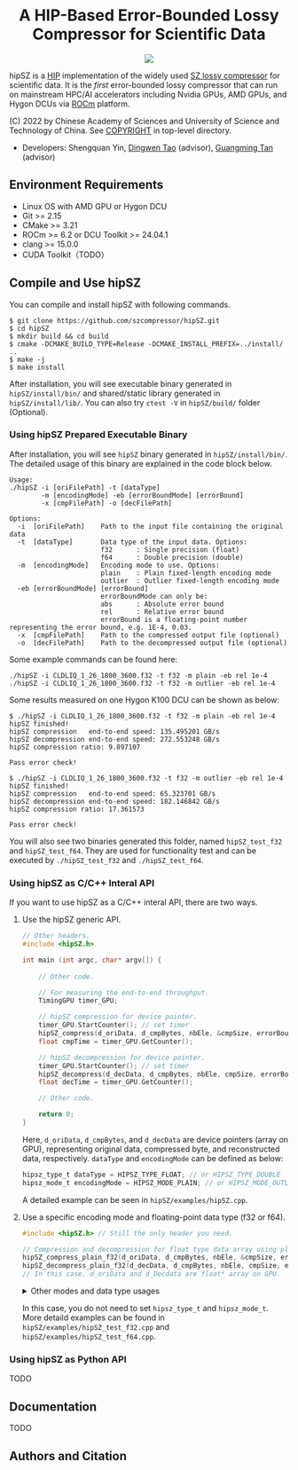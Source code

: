 <h1 align="center">
A HIP-Based Error-Bounded Lossy Compressor for Scientific Data
</h1>

<p align="center">
<a href="./LICENSE"><img src="https://img.shields.io/badge/License-BSD%203--Clause-blue.svg"></a>
</p>

hipSZ is a [HIP](https://github.com/ROCm/HIP) implementation of the widely used [SZ lossy compressor](https://github.com/szcompressor/SZ) for scientific data. It is the *first* error-bounded lossy compressor that can run on mainstream HPC/AI accelerators including Nvidia GPUs, AMD GPUs, and Hygon DCUs via [ROCm](https://www.amd.com/en/products/software/rocm.html) platform. 

(C) 2022 by Chinese Academy of Sciences and University of Science and Technology of China. See [COPYRIGHT](https://github.com/szcompressor/hipSZ/blob/master/LICENSE) in top-level directory.

- Developers: Shengquan Yin, [Dingwen Tao](https://www.dingwentao.com/) (advisor), [Guangming Tan](https://tanniu.github.io/) (advisor)

## Environment Requirements
- Linux OS with AMD GPU or Hygon DCU
- Git >= 2.15
- CMake >= 3.21
- ROCm >= 6.2 or DCU Toolkit >= 24.04.1
- clang >= 15.0.0
- CUDA Toolkit（TODO）

## Compile and Use hipSZ

You can compile and install hipSZ with following commands.
```shell
$ git clone https://github.com/szcompressor/hipSZ.git
$ cd hipSZ
$ mkdir build && cd build
$ cmake -DCMAKE_BUILD_TYPE=Release -DCMAKE_INSTALL_PREFIX=../install/ ..
$ make -j
$ make install
```
After installation, you will see executable binary generated in ```hipSZ/install/bin/``` and shared/static library generated in ``hipSZ/install/lib/``.
You can also try ```ctest -V``` in ```hipSZ/build/``` folder (Optional).

### Using hipSZ Prepared Executable Binary
After installation, you will see ```hipSZ``` binary generated in ```hipSZ/install/bin/```. The detailed usage of this binary are explained in the code block below.

```text
Usage:
./hipSZ -i [oriFilePath] -t [dataType] 
        -m [encodingMode] -eb [errorBoundMode] [errorBound] 
        -x [cmpFilePath] -o [decFilePath]

Options:
  -i  [oriFilePath]    Path to the input file containing the original data
  -t  [dataType]       Data type of the input data. Options:
                       f32      : Single precision (float)
                       f64      : Double precision (double)
  -m  [encodingMode]   Encoding mode to use. Options:
                       plain    : Plain fixed-length encoding mode
                       outlier  : Outlier fixed-length encoding mode
  -eb [errorBoundMode] [errorBound]
                       errorBoundMode can only be:
                       abs      : Absolute error bound
                       rel      : Relative error bound
                       errorBound is a floating-point number representing the error bound, e.g. 1E-4, 0.03.
  -x  [cmpFilePath]    Path to the compressed output file (optional)
  -o  [decFilePath]    Path to the decompressed output file (optional)
```

Some example commands can be found here:
```shell
./hipSZ -i CLDLIQ_1_26_1800_3600.f32 -t f32 -m plain -eb rel 1e-4
./hipSZ -i CLDLIQ_1_26_1800_3600.f32 -t f32 -m outlier -eb rel 1e-4
```

Some results measured on one Hygon K100 DCU can be shown as below:
```shell
$ ./hipSZ -i CLDLIQ_1_26_1800_3600.f32 -t f32 -m plain -eb rel 1e-4
hipSZ finished!
hipSZ compression   end-to-end speed: 135.495201 GB/s
hipSZ decompression end-to-end speed: 272.553248 GB/s
hipSZ compression ratio: 9.897107

Pass error check!

$ ./hipSZ -i CLDLIQ_1_26_1800_3600.f32 -t f32 -m outlier -eb rel 1e-4 
hipSZ finished!
hipSZ compression   end-to-end speed: 65.323701 GB/s
hipSZ decompression end-to-end speed: 182.146842 GB/s
hipSZ compression ratio: 17.361573

Pass error check!
```

You will also see two binaries generated this folder, named ```hipSZ_test_f32``` and ```hipSZ_test_f64```. They are used for functionality test and can be executed by ```./hipSZ_test_f32``` and ```./hipSZ_test_f64```.

### Using hipSZ as C/C++ Interal API
If you want to use hipSZ as a C/C++ interal API, there are two ways.

1. Use the hipSZ generic API.
    
    ```C
    // Other headers.
    #include <hipSZ.h>
    
    int main (int argc, char* argv[]) {
        
        // Other code.

        // For measuring the end-to-end throughput.
        TimingGPU timer_GPU;

        // hipSZ compression for device pointer.
        timer_GPU.StartCounter(); // set timer
        hipSZ_compress(d_oriData, d_cmpBytes, nbEle, &cmpSize, errorBound, dataType, encodingMode, stream);
        float cmpTime = timer_GPU.GetCounter();

        // hipSZ decompression for device pointer.
        timer_GPU.StartCounter(); // set timer
        hipSZ_decompress(d_decData, d_cmpBytes, nbEle, cmpSize, errorBound, dataType, encodingMode, stream);
        float decTime = timer_GPU.GetCounter();

        // Other code.

        return 0;
    }
    ```

    Here, ```d_oriData```, ```d_cmpBytes```, and ```d_decData``` are device pointers (array on GPU), representing original data, compressed byte, and reconstructed data, respectively.
    ```dataType``` and ```encodingMode``` can be defined as below:
    ```C
    hipsz_type_t dataType = HIPSZ_TYPE_FLOAT; // or HIPSZ_TYPE_DOUBLE
    hipsz_mode_t encodingMode = HIPSZ_MODE_PLAIN; // or HIPSZ_MODE_OUTLIER
    ```

    A detailed example can be seen in ```hipSZ/examples/hipSZ.cpp```.

2. Use a specific encoding mode and floating-point data type (f32 or f64).

    ```C
    #include <hipSZ.h> // Still the only header you need.

    // Compression and decompression for float type data array using plain mode.
    hipSZ_compress_plain_f32(d_oriData, d_cmpBytes, nbEle, &cmpSize, errorBound, stream);
    hipSZ_decompress_plain_f32(d_decData, d_cmpBytes, nbEle, cmpSize, errorBound, stream);
    // In this case, d_oriData and d_Decdata are float* array on GPU.
    ```
    
    <details>
    <summary>Other modes and data type usages</summary>

    ```C
    #include <hipSZ.h> // Still the only header you need.

    // Compression and decompression for float type data array using outlier mode.
    hipSZ_compress_outlier_f32(d_oriData, d_cmpBytes, nbEle, &cmpSize, errorBound, stream);
    hipSZ_decompress_outlier_f32(d_decData, d_cmpBytes, nbEle, cmpSize, errorBound, stream);
    // In this case, d_oriData and d_Decdata are float* array on GPU.

    // Compression and decompression for double type data array using plain mode.
    hipSZ_compress_plain_f64(d_oriData, d_cmpBytes, nbEle, &cmpSize, errorBound, stream);
    hipSZ_decompress_plain_f64(d_decData, d_cmpBytes, nbEle, cmpSize, errorBound, stream);
    // In this case, d_oriData and d_Decdata are double* array on GPU.

    // Compression and decompression for double type data array using outlier mode.
    hipSZ_compress_outlier_f64(d_oriData, d_cmpBytes, nbEle, &cmpSize, errorBound, stream);
    hipSZ_decompress_outlier_f64(d_decData, d_cmpBytes, nbEle, cmpSize, errorBound, stream);
    // In this case, d_oriData and d_Decdata are double* array on GPU.
    ```
    </details>

    
    In this case, you do not need to set ```hipsz_type_t``` and ```hipsz_mode_t```.
    More detaild examples can be found in ```hipSZ/examples/hipSZ_test_f32.cpp``` and ```hipSZ/examples/hipSZ_test_f64.cpp```.


### Using hipSZ as Python API

TODO


## Documentation
TODO

## Authors and Citation
